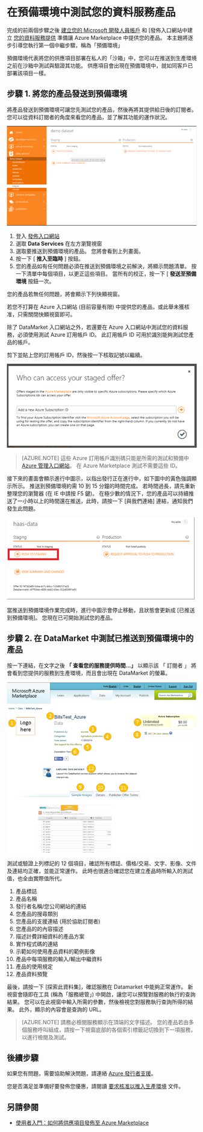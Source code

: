 <properties
   pageTitle="測試要發行到 Marketplace 的資料服務 | Microsoft Azure"
   description="了解如何測試要發行到 Azure Marketplace 的資料服務。"
   services="marketplace-publishing"
   documentationCenter=""
   authors="HannibalSII"
   manager=""
   editor=""/>

<tags
   ms.service="marketplace-publishing"
   ms.devlang="na"
   ms.topic="article"
   ms.tgt_pltfrm="na"
   ms.workload="na"
   ms.date="12/03/2015"
   ms.author="hascipio; avikova" />

# 在預備環境中測試您的資料服務產品
完成的前兩個步驟之後 [建立您的 Microsoft 開發人員帳戶](marketplace-publishing-accounts-creation-registration.md) 和 [發佈入口網站中建立 [您的資料服務提供](marketplace-publishing-data-service-creation.md) 準備讓 Azure Marketplace 中提供您的產品。 本主題將逐步引導您執行第一個中繼步驟，稱為「預備環境」

預備環境代表將您的供應項目部署在私人的「沙箱」中，您可以在推送到生產環境之前在沙箱中測試與驗證其功能。 供應項目會出現在預備環境中，就如同客戶已部署該項目一樣。

## 步驟 1. 將您的產品發送到預備環境
將產品發送到預備環境可讓您先測試您的產品，然後再將其提供給日後的訂閱者。  您可以從資料訂閱者的角度來看您的產品，並了解其功能的運作狀況。  

  ![繪圖](media/marketplace-publishing-data-service-test-in-staging/step-1.1.png)

1.  登入 [發佈入口網站](https://publish.windowsazure.com)
2.  選取 **Data Services** 在左方瀏覽視窗
3.  選取要推送到預備環境的產品。 您將會看到上列畫面。
4.  按一下 [ **推入至臨時** ] 按鈕。  
5.  您的產品如有任何問題必須在推送到預備環境之前解決，將顯示問題清單。  按一下清單中每個項目，以更正這些項目。 當所有的校正，按一下 [ **發送至預備環境** 按鈕一次。

您的產品若無任何問題，將會顯示下列快顯視窗。  

若您不打算在 Azure 入口網站 (目前容量有限) 中提供您的產品，或此舉未獲核准，只需關閉快顯視窗即可。

除了 DataMarket 入口網站之外，若還要在 Azure 入口網站中測試您的資料服務，必須使用測試 Azure 訂用帳戶 ID。  此訂用帳戶 ID 可用於識別能夠測試您產品的帳戶。  

剪下並貼上您的訂用帳戶 ID，然後按一下核取記號以繼續。

  ![繪圖](media/marketplace-publishing-data-service-test-in-staging/step-1.2.png)

> [AZURE.NOTE] 這些 Azure 訂用帳戶識別碼只能是所需的測試和預備中 [Azure 管理入口網站](https://manage.windowsazure.com)。 在 Azure Marketplace 測試不需要這些 ID。

接下來的畫面會顯示進行中圖示，以指出發行正在進行中，如下圖中的黃色強調顯示所示。 推送到預備環境約需 10 到 15 分鐘的時間完成。  若時間過長，請先重新整理您的瀏覽器 (在 IE 中請按 F5 鍵)。  在極少數的情況下，您的產品可以持續推送了一小時以上的時間還在推送，此時，請按一下 [與我們連絡] 連結，通知我們發生此問題。

  ![繪圖](media/marketplace-publishing-data-service-test-in-staging/step-1.3.png)

當推送到預備環境作業完成時，進行中圖示會停止移動，且狀態會更新成 [已推送到預備環境]。  您現在已可開始測試您的產品。  

## 步驟 2. 在 DataMarket 中測試已推送到預備環境中的產品

按一下連結，在文字之後 **「 查看您的服務提供時間...」** 以顯示該 「 訂閱者 」 將會看到您提供的服務到生產環境，而且會出現在 DataMarket 的螢幕。

  ![繪圖](media/marketplace-publishing-data-service-test-in-staging/step-2.2.png)

測試或驗證上列標記的 12 個項目，確認所有標誌、價格/交易、文字、影像、文件及連結均正確，並能正常運作。  此時也很適合確認您在建立產品時所輸入的測試值，也全由實際值所代。

1. 產品標誌
2. 產品名稱
3. 發行者名稱/您公司網站的連結
4. 您產品的搜尋類別
5. 您產品的支援連結 (用於協助訂閱者)
6. 您產品的的內容描述
7. 描述計費詳細資料的產品方案
8. 實作程式碼的連結
9. 示範如何使用產品資料的範例影像
10. 產品中每項服務的輸入/輸出中繼資料
11. 產品的使用規定
12. 產品資料預覽


最後，請按一下 [探索此資料集]，確認服務在 Datamarket 中能夠正常運作。  新視窗會隨即在工具 (稱為「服務總管」) 中開啟，讓您可以預覽對服務的執行的查詢結果。  您可以在此視窗中輸入所需的參數，然後檢視您對服務執行查詢所得的結果。   此外，顯示的內容會是查詢的 URL。  

> [AZURE.NOTE] 請務必檢閱服務顯示在頂端的文字描述。  您的產品若由多個服務呼叫組成，請按一下視窗底部的各個索引標籤記切換到下一項服務，以進行檢閱及測試。



## 後續步驟
如果您有問題，需要協助解決問題，請連絡 [Azure 發行者支援]( http://go.microsoft.com/fwlink/?LinkId=272975)。

您是否滿足並準備好要發佈您優惠，請閱讀 [要求核准以推入生產環境](marketplace-publishing-push-to-production.md) 文件。

## 另請參閱
- [使用者入門：如何將供應項目發佈至 Azure Marketplace](marketplace-publishing-getting-started.md)

